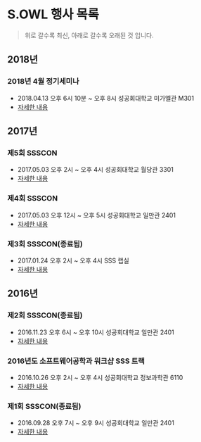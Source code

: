 # S.OWL 행사 목록

> 위로 갈수록 최신, 아래로 갈수록 오래된 것 입니다.

## 2018년

### 2018년 4월 정기세미나
- 2018.04.13 오후 6시 10분 ~ 오후 8시 성공회대학교 미가엘관 M301
- [자세한 내용](seminar201804.md)

## 2017년

### 제5회 SSSCON
- 2017.05.03 오후 2시 ~ 오후 4시 성공회대학교 월당관 3301
- [자세한 내용](ssscon5th.md)

### 제4회 SSSCON
- 2017.05.03 오후 12시 ~ 오후 5시 성공회대학교 일만관 2401
- [자세한 내용](ssscon4th.md)

### 제3회 SSSCON(종료됨)
- 2017.01.24 오후 2시 ~ 오후 4시 SSS 랩실
- [자세한 내용](ssscon3rd.md)

## 2016년

### 제2회 SSSCON(종료됨)
- 2016.11.23 오후 6시 ~ 오후 10시 성공회대학교 일만관 2401
- [자세한 내용](ssscon2nd.md)

### 2016년도 소프트웨어공학과 워크샵 SSS 트랙
- 2016.10.26 오후 2시 ~ 오후 4시 성공회대학교 정보과학관 6110
- [자세한 내용](softworkshop2016ssstrack.md)

### 제1회 SSSCON(종료됨)
- 2016.09.28 오후 7시 ~ 오후 9시 성공회대학교 일만관 2401
- [자세한 내용](ssscon1st.md)

